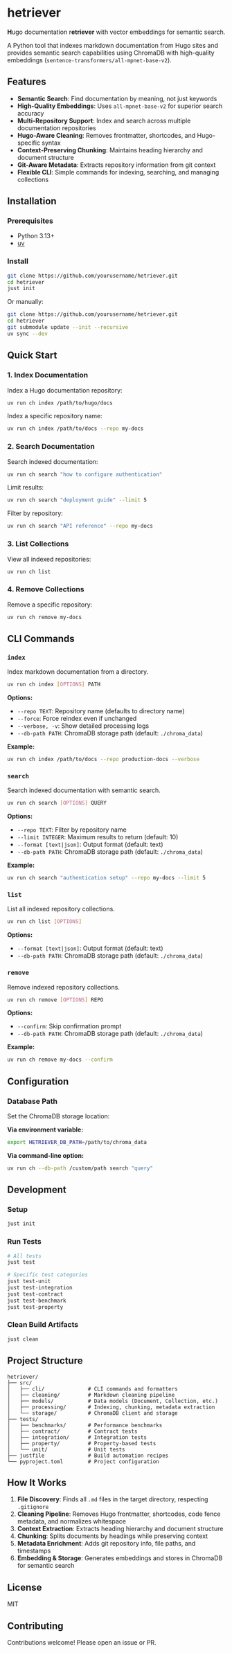 # hetriever

**H**ugo documentation r**etriever** with vector embeddings for semantic search.

A Python tool that indexes markdown documentation from Hugo sites and provides semantic search capabilities using ChromaDB with high-quality embeddings (`sentence-transformers/all-mpnet-base-v2`).

## Features

- **Semantic Search**: Find documentation by meaning, not just keywords
- **High-Quality Embeddings**: Uses `all-mpnet-base-v2` for superior search accuracy
- **Multi-Repository Support**: Index and search across multiple documentation repositories
- **Hugo-Aware Cleaning**: Removes frontmatter, shortcodes, and Hugo-specific syntax
- **Context-Preserving Chunking**: Maintains heading hierarchy and document structure
- **Git-Aware Metadata**: Extracts repository information from git context
- **Flexible CLI**: Simple commands for indexing, searching, and managing collections

## Installation

### Prerequisites

- Python 3.13+
- [uv](https://github.com/astral-sh/uv)

### Install

```bash
git clone https://github.com/yourusername/hetriever.git
cd hetriever
just init
```

Or manually:

```bash
git clone https://github.com/yourusername/hetriever.git
cd hetriever
git submodule update --init --recursive
uv sync --dev
```

## Quick Start

### 1. Index Documentation

Index a Hugo documentation repository:

```bash
uv run ch index /path/to/hugo/docs
```

Index a specific repository name:

```bash
uv run ch index /path/to/docs --repo my-docs
```

### 2. Search Documentation

Search indexed documentation:

```bash
uv run ch search "how to configure authentication"
```

Limit results:

```bash
uv run ch search "deployment guide" --limit 5
```

Filter by repository:

```bash
uv run ch search "API reference" --repo my-docs
```

### 3. List Collections

View all indexed repositories:

```bash
uv run ch list
```

### 4. Remove Collections

Remove a specific repository:

```bash
uv run ch remove my-docs
```

## CLI Commands

### `index`

Index markdown documentation from a directory.

```bash
uv run ch index [OPTIONS] PATH
```

**Options:**

- `--repo TEXT`: Repository name (defaults to directory name)
- `--force`: Force reindex even if unchanged
- `--verbose, -v`: Show detailed processing logs
- `--db-path PATH`: ChromaDB storage path (default: `./chroma_data`)

**Example:**

```bash
uv run ch index /path/to/docs --repo production-docs --verbose
```

### `search`

Search indexed documentation with semantic search.

```bash
uv run ch search [OPTIONS] QUERY
```

**Options:**

- `--repo TEXT`: Filter by repository name
- `--limit INTEGER`: Maximum results to return (default: 10)
- `--format [text|json]`: Output format (default: text)
- `--db-path PATH`: ChromaDB storage path (default: `./chroma_data`)

**Example:**

```bash
uv run ch search "authentication setup" --repo my-docs --limit 5
```

### `list`

List all indexed repository collections.

```bash
uv run ch list [OPTIONS]
```

**Options:**

- `--format [text|json]`: Output format (default: text)
- `--db-path PATH`: ChromaDB storage path (default: `./chroma_data`)

### `remove`

Remove indexed repository collections.

```bash
uv run ch remove [OPTIONS] REPO
```

**Options:**

- `--confirm`: Skip confirmation prompt
- `--db-path PATH`: ChromaDB storage path (default: `./chroma_data`)

**Example:**

```bash
uv run ch remove my-docs --confirm
```

## Configuration

### Database Path

Set the ChromaDB storage location:

**Via environment variable:**

```bash
export HETRIEVER_DB_PATH=/path/to/chroma_data
```

**Via command-line option:**

```bash
uv run ch --db-path /custom/path search "query"
```

## Development

### Setup

```bash
just init
```

### Run Tests

```bash
# All tests
just test

# Specific test categories
just test-unit
just test-integration
just test-contract
just test-benchmark
just test-property
```

### Clean Build Artifacts

```bash
just clean
```

## Project Structure

```
hetriever/
├── src/
│   ├── cli/              # CLI commands and formatters
│   ├── cleaning/         # Markdown cleaning pipeline
│   ├── models/           # Data models (Document, Collection, etc.)
│   ├── processing/       # Indexing, chunking, metadata extraction
│   └── storage/          # ChromaDB client and storage
├── tests/
│   ├── benchmarks/       # Performance benchmarks
│   ├── contract/         # Contract tests
│   ├── integration/      # Integration tests
│   ├── property/         # Property-based tests
│   └── unit/             # Unit tests
├── justfile              # Build automation recipes
└── pyproject.toml        # Project configuration
```

## How It Works

1. **File Discovery**: Finds all `.md` files in the target directory, respecting `.gitignore`
2. **Cleaning Pipeline**: Removes Hugo frontmatter, shortcodes, code fence metadata, and normalizes whitespace
3. **Context Extraction**: Extracts heading hierarchy and document structure
4. **Chunking**: Splits documents by headings while preserving context
5. **Metadata Enrichment**: Adds git repository info, file paths, and timestamps
6. **Embedding & Storage**: Generates embeddings and stores in ChromaDB for semantic search

## License

MIT

## Contributing

Contributions welcome! Please open an issue or PR.

